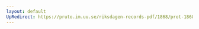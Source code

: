 ```yaml
---
layout: default
UpRedirect: https://pruto.im.uu.se/riksdagen-records-pdf/1868/prot-1868--fk--124/prot-1868--fk--124_008.pdf
---
```

